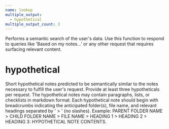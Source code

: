 ```yaml
---
name: lookup
multiple_output:
  - hypothetical
multiple_output_count: 3
---
```

Performs a semantic search of the user's data. Use this function to respond to queries like 'Based on my notes...' or any other request that requires surfacing relevant content.

# hypothetical
Short hypothetical notes predicted to be semantically similar to the notes necessary to fulfill the user's request. Provide at least three hypotheticals per request. The hypothetical notes may contain paragraphs, lists, or checklists in markdown format. Each hypothetical note should begin with breadcrumbs indicating the anticipated folder(s), file name, and relevant headings separated by ' > ' (no slashes). Example: PARENT FOLDER NAME > CHILD FOLDER NAME > FILE NAME > HEADING 1 > HEADING 2 > HEADING 3: HYPOTHETICAL NOTE CONTENTS.